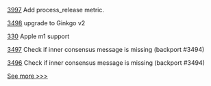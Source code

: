 
[3997](https://github.com/hyperledger/besu/pull/3997) Add process_release metric.

[3498](https://github.com/hyperledger/fabric/pull/3498) upgrade to Ginkgo v2

[330](https://github.com/hyperledger-labs/fablo/pull/330) Apple m1 support

[3497](https://github.com/hyperledger/fabric/pull/3497) Check if inner consensus message is missing (backport #3494)

[3496](https://github.com/hyperledger/fabric/pull/3496) Check if inner consensus message is missing (backport #3494)


[See more >>>](https://start-here.hyperledger.org/pull-requests)
